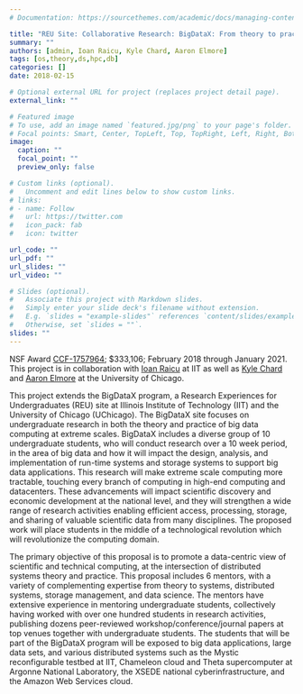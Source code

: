 ```yaml
---
# Documentation: https://sourcethemes.com/academic/docs/managing-content/

title: "REU Site: Collaborative Research: BigDataX: From theory to practice in Big Data computing at eXtreme scales"
summary: ""
authors: [admin, Ioan Raicu, Kyle Chard, Aaron Elmore]
tags: [os,theory,ds,hpc,db]
categories: []
date: 2018-02-15

# Optional external URL for project (replaces project detail page).
external_link: ""

# Featured image
# To use, add an image named `featured.jpg/png` to your page's folder.
# Focal points: Smart, Center, TopLeft, Top, TopRight, Left, Right, BottomLeft, Bottom, BottomRight.
image:
  caption: ""
  focal_point: ""
  preview_only: false

# Custom links (optional).
#   Uncomment and edit lines below to show custom links.
# links:
# - name: Follow
#   url: https://twitter.com
#   icon_pack: fab
#   icon: twitter

url_code: ""
url_pdf: ""
url_slides: ""
url_video: ""

# Slides (optional).
#   Associate this project with Markdown slides.
#   Simply enter your slide deck's filename without extension.
#   E.g. `slides = "example-slides"` references `content/slides/example-slides.md`.
#   Otherwise, set `slides = ""`.
slides: ""
---
```


NSF Award [CCF-1757964](https://www.nsf.gov/awardsearch/showAward?AWD_ID=1757964&HistoricalAwards=false); 
$333,106; February 2018 through January 2021. This project is in collaboration with [Ioan Raicu](http://www.cs.iit.edu/~iraicu/) at IIT
as well as [Kyle Chard](https://kylechard.com) and [Aaron Elmore](http://people.cs.uchicago.edu/~aelmore/) at the University of Chicago.

This project extends the BigDataX program, a Research Experiences for
Undergraduates (REU) site at Illinois Institute of Technology (IIT) and the
University of Chicago (UChicago). The BigDataX site focuses on undergraduate
research in both the theory and practice of big data computing at extreme
scales. BigDataX includes a diverse group of 10 undergraduate students, who
will conduct research over a 10 week period, in the area of big data and how it
will impact the design, analysis, and implementation of run-time systems and
storage systems to support big data applications. This research will make
extreme scale computing more tractable, touching every branch of computing in
high-end computing and datacenters. These advancements will impact scientific
discovery and economic development at the national level, and they will
strengthen a wide range of research activities enabling efficient access,
processing, storage, and sharing of valuable scientific data from many
disciplines. The proposed work will place students in the middle of
a technological revolution which will revolutionize the computing domain.

The primary objective of this proposal is to promote a data-centric view of
scientific and technical computing, at the intersection of distributed systems
theory and practice. This proposal includes 6 mentors, with a variety of
complementing expertise from theory to systems, distributed systems, storage
management, and data science. The mentors have extensive experience in
mentoring undergraduate students, collectively having worked with over one
hundred students in research activities, publishing dozens peer-reviewed
workshop/conference/journal papers at top venues together with undergraduate
students. The students that will be part of the BigDataX program will be
exposed to big data applications, large data sets, and various distributed
systems such as the Mystic reconfigurable testbed at IIT, Chameleon cloud and
Theta supercomputer at Argonne National Laboratory, the XSEDE national
cyberinfrastructure, and the Amazon Web Services cloud.
